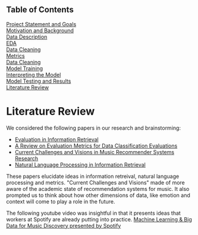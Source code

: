 ## Table of Contents
[Project Statement and Goals](https://tralpha.github.io/spotify-project/project-statement-and-goals.html) <br>
[Motivation and Background](https://tralpha.github.io/spotify-project/motivation-and-background.html) <br>
[Data Description](https://tralpha.github.io/spotify-project/data-description.html) <br>
[EDA](https://tralpha.github.io/spotify-project/eda.html) <br>
[Data Cleaning](https://tralpha.github.io/spotify-project/data-cleaning.html) <br>
[Metrics](https://tralpha.github.io/spotify-project/metrics.html) <br>
[Data Cleaning](https://tralpha.github.io/spotify-project/data-cleaning.html) <br>
[Model Training](https://tralpha.github.io/spotify-project/model-training.html) <br>
[Interpreting the Model](https://tralpha.github.io/spotify-project/interpreting-the-model.html) <br>
[Model Testing and Results](https://tralpha.github.io/spotify-project/model-testing-and-results.html) <br>
[Literature Review](https://tralpha.github.io/spotify-project/literature-review.html) <br>

# Literature Review

We considered the following papers in our research and brainstorming:
- [Evaluation in Information Retrieval](https://nlp.stanford.edu/IR-book/pdf/08eval.pdf)
- [A Review on Evaluation Metrics for Data Classification Evaluations](https://pdfs.semanticscholar.org/6174/3124c2a4b4e550731ac39508c7d18e520979.pdf)
- [Current Challenges and Visions in Music Recommender Systems Research](https://arxiv.org/pdf/1710.03208.pdf)
- [Natural Language Processing in Information Retrieval](https://pdfs.semanticscholar.org/8721/f2a087ff35318a056a5814ba287a37df0ec8.pdf)

These papers elucidate ideas in information retreival, natural language processing and metrics.  "Current Challenges and Visions" made of more aware of the academic state of recommendation systems for music.  It also prompted us to think about how other dimensions of data, like emotion and context will come to play a role in the future.

The following youtube video was insightful in that it presents ideas that workers at Spotify are already putting into practice.
[Machine Learning & Big Data for Music Discovery presented by Spotify](https://youtu.be/HKW_v0xLHH4)
